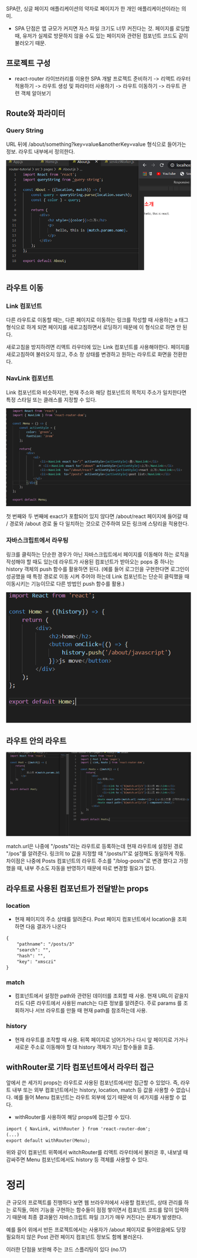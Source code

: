 SPA란, 싱글 페이지 애플리케이션의 약자로 페이지가 한 개인 애플리케이션이라는 의미. 

- SPA 단점은 앱 규모가 커지면 자스 파일 크기도 너무 커진다는 것. 페이지를 로딩할 때, 유저가 실제로 방문하지 않을 수도 있는 페이지와 관련된 컴포넌트 코드도 같이 불러오기 때문. 



## 프로젝트 구성 
- react-router 라이브러리를 이용한 SPA 개발 
프로젝트 준비하기 -> 리액트 라우터 적용하기 -> 라우트 생성 및 파라미터 사용하기 -> 라우트 이동하기 -> 라우트 관련 객체 알아보기 


## Route와 파라미터 

### Query String 
URL 뒤에 /about/something?key=value&anotherKey=value 형식으로 들어가는 정보.
라우트 내부에서 정의한다. 

![ex_예제](./query.PNG)




## 라우트 이동 

### Link 컴포넌트
다른 라우트로 이동할 때는, 다른 페이지로 이동하는 링크를 작성할 때 사용하는 a 태그 형식으로 하게 되면 페이지를 새로고침하면서 로딩하기 때문에 이 형식으로 하면 안 된다. 

새로고침을 방지하려면 리액트 라우터에 있는 Link 컴포넌트를 사용해야한다. 페이지를 새로고침하여 불러오지 않고, 주소 창 상태를 변경하고 원하는 라우트로 화면을 전환한다. 





### NavLink 컴포넌트 
Link 컴포넌트와 비슷하지만, 현재 주소와  해당 컴포넌트의 목적지 주소가 일치한다면 특정 스타일 또는 클래스를 지정할 수 있다. 

![ex_예제](./navLink.PNG)

첫 번째와 두 번째에 exact가 포함되어 있지 않다면 /about/react 페이지에 들어갈 때 / 경로와 /about 경로 둘 다 일치하는 것으로 간주하여 모든 링크에 스탕리을 적용한다. 






### 자바스크립트에서 라우팅 
링크를 클릭하는 단순한 경우가 아닌 자바스크립트에서 페이지를 이동해야 하는 로직을 작성해야 할 때도 있는데 라우트가 사용된 컴포넌트가 받아오는 pops 중 하나는 history 객체의 push 함수를 활용하면 된다. (예를 들어 로그인을 구현한다면 로그인이 성공했을 때 특정 경로로 이동 시켜 주어야 하는데 Link 컴포넌트는 단순히 클릭했을 때 이동시키는 기능이므로 다른 방법인 push 함수를 활용.)


![ex_예제](./history.PNG)






## 라우트 안의 라우트 

![ex_예제](./post.PNG)

 match.url은 나중에 "/posts"라는 라우트로 등록하는데 현재 라우트에 설정된 경로 "/pos"를 알려준다. 링크의 to 값을 지정할 때 "/posts/1"로 설정해도 동일하게 작동. 차이점은 나중에 Posts 컴포넌트의 라우트 주소를 "/blog-posts"로 변경 했다고 가정했을 때, 내부 주소도 자동을 반영하기 때문에 따로 변경할 필요가 없다. 


 
 
 
 
 ## 라우트로 사용된 컴포넌트가 전달받는 props 
### location 
- 현재 페이지의 주소 상태를 알려준다. Post 페이지 컴포넌트에서 location을 조회하면 다음 결과가 나온다 

```JS 
{
    "pathname": "/posts/3"
    "search": "",
    "hash": "",
    "key": "xmsczi"
}
```


### match 
- <Route> 컴포넌트에서 설정한 path와 관련된 데이터를 조회할 때 사용. 현재 URL이 같을지라도 다른 라우트에서 사용된 match는 다른 정보를 알려준다. 주로 params 를 조회하거나 서브 라우트를 만들 때 현재 path를 참조하는데 사용.



### history 
- 현재 라우트를 조작할 때 사용. 뒤쪽 페이지로 넘어가거나 다시 앞 페이지로 가거나 새로운 주소로 이동해야 할 대 history 객체가 지닌 함수들을 호출. 




## withRouter로 기타 컴포넌트에서 라우터 접근 
앞에서 쓴 세가지 props는 라우트로 사용된 컴포넌트에서만 접근할 수 있었다. 즉, 라우트 내부 또는 외부 컴포넌트에서는 history, location, match 등 값을 사용할 수 없습니다. 예를 들어 Menu 컴포넌트는 라우트 외부에 있기 때문에 이 세가지를 사용할 수 없다. 

- withRouter를 사용하여 해당 props에 접근할 수 있다. 

```JS
import { NavLink, withRouter } from 'react-router-dom';
(...)
export default withRouter(Menu);
```
위와 같이 컴포넌트 위쪽에서 witchRouter를 리액트 라우터에서 불러온 후, 내보낼 때 감싸주면 Menu 컴포넌트에서도 history 등 객체를 사용할 수 있다. 



# 정리 
큰 규모의 프로젝트를 진행하다 보면 웹 브라우저에서 사용할 컴포넌트, 상태 관리를 하는 로직들, 여러 기능을 구현하는 함수들이 점점 쌓이면서 컴포넌트 코드를 많이 입력하기 때문에 최종 결과물인 자바스크립트 파일 크기가 매우 커진다는 문제가 발생한다. 

예를 들어 위에서 반든 프로젝트에서는 사용자가 /about 페이지로 들어왔음에도 당장 필요하지 않은 Post 관련 페이지 컴포넌트 정보도 함께 불러온다. 

이러한 단점을 보완해 주는 코드 스플리팅이 있다 (no.17)